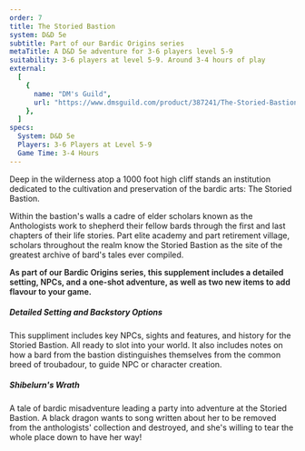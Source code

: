 ```yaml
---
order: 7
title: The Storied Bastion
system: D&D 5e
subtitle: Part of our Bardic Origins series
metaTitle: A D&D 5e adventure for 3-6 players level 5-9
suitability: 3-6 players at level 5-9. Around 3-4 hours of play
external:
  [
    {
      name: "DM's Guild",
      url: "https://www.dmsguild.com/product/387241/The-Storied-Bastion",
    },
  ]
specs:
  System: D&D 5e
  Players: 3-6 Players at Level 5-9
  Game Time: 3-4 Hours
---
```


<p>
    Deep in the wilderness atop a 1000 foot high cliff stands an institution dedicated to the cultivation and preservation of the bardic arts: The Storied Bastion.
</p><p>
    Within the bastion's walls a cadre of elder scholars known as the Anthologists work to shepherd their fellow bards through the first and last chapters of their life stories. Part elite academy and part retirement village, scholars throughout the realm know the Storied Bastion as the site of the greatest archive of bard's tales ever compiled.
</p>
<p style="font-weight:600;">
    As part of our Bardic Origins series, this supplement includes a detailed setting, NPCs, and a one-shot adventure, as well as two new items to add flavour to your game.
</p>
<h5>Detailed Setting and Backstory Options</h5>
<p>
    This suppliment includes key NPCs, sights and features, and history for the Storied Bastion. All ready to slot into your world. It also includes notes on how a bard from the bastion distinguishes themselves from the common breed of troubadour, to guide NPC or character creation.
</p>
<h5>Shibelurn's Wrath</h5>
<p>
    A tale of bardic misadventure leading a party into adventure at the Storied Bastion. A black dragon wants to song written about her to be removed from the anthologists' collection and destroyed, and she's willing to tear the whole place down to have her way!
</p>
